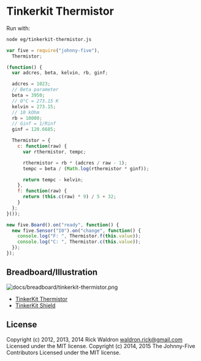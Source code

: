 <!--remove-start-->
# Tinkerkit Thermistor

Run with:
```bash
node eg/tinkerkit-thermistor.js
```
<!--remove-end-->

```javascript
var five = require("johnny-five"),
  Thermistor;

(function() {
  var adcres, beta, kelvin, rb, ginf;

  adcres = 1023;
  // Beta parameter
  beta = 3950;
  // 0°C = 273.15 K
  kelvin = 273.15;
  // 10 kOhm
  rb = 10000;
  // Ginf = 1/Rinf
  ginf = 120.6685;

  Thermistor = {
    c: function(raw) {
      var rthermistor, tempc;

      rthermistor = rb * (adcres / raw - 1);
      tempc = beta / (Math.log(rthermistor * ginf));

      return tempc - kelvin;
    },
    f: function(raw) {
      return (this.c(raw) * 9) / 5 + 32;
    }
  };
}());

new five.Board().on("ready", function() {
  new five.Sensor("I0").on("change", function() {
    console.log("F: ", Thermistor.f(this.value));
    console.log("C: ", Thermistor.c(this.value));
  });
});


```


## Breadboard/Illustration


![docs/breadboard/tinkerkit-thermistor.png](breadboard/tinkerkit-thermistor.png)

- [TinkerKit Thermistor](http://www.tinkerkit.com/thermistor/)
- [TinkerKit Shield](http://www.tinkerkit.com/shield/)


<!--remove-start-->
## License
Copyright (c) 2012, 2013, 2014 Rick Waldron <waldron.rick@gmail.com>
Licensed under the MIT license.
Copyright (c) 2014, 2015 The Johnny-Five Contributors
Licensed under the MIT license.
<!--remove-end-->
